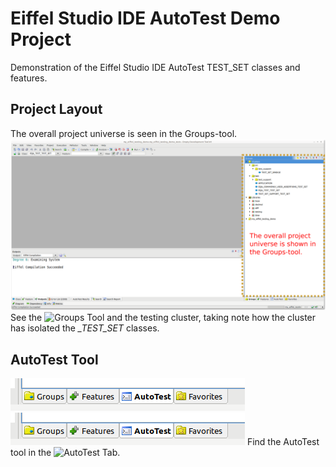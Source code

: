 # Eiffel Studio IDE AutoTest Demo Project
Demonstration of the Eiffel Studio IDE AutoTest TEST_SET classes and features.

## Project Layout
The overall project universe is seen in the Groups-tool.
![Groups Tool](/docs/testing_001_modified.png)
See the ![Groups Tool](https://www.eiffel.org/doc/eiffelstudio/Groups_tool)
and the testing cluster, taking note how the cluster has isolated the *_TEST_SET* classes.

## AutoTest Tool
![Groups Tool](/docs/testing_002.png)
![AutoTest Tab](/docs/testing_002.png)
Find the AutoTest tool in the ![AutoTest Tab](/https://www.eiffel.org/doc/eiffelstudio/AutoTest).
